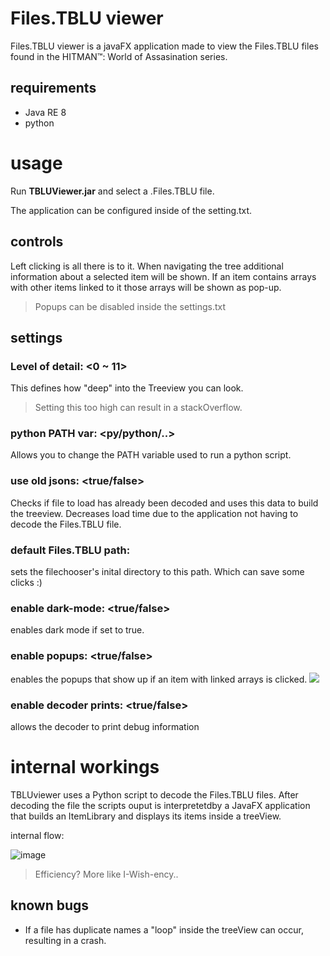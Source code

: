 # Files.TBLU viewer

Files.TBLU viewer is a javaFX application made to view the Files.TBLU files found in the HITMAN™: World of Assasination series.

## requirements
- Java RE 8
- python


# usage

Run **TBLUViewer.jar** and select a .Files.TBLU file.

The application can be configured inside of the setting.txt.

## controls

Left clicking is all there is to it. When navigating the tree additional information about a selected item will be shown.
If an item contains arrays with other items linked to it those arrays will be shown as pop-up. 
> Popups can be disabled inside the settings.txt

## settings

### Level of detail: <0 ~ 11>
This defines how "deep" into the Treeview you can look. 
> Setting this too high can result in a stackOverflow.

### python PATH var: <py/python/..>
Allows you to change the PATH variable used to run a python script.

### use old jsons: <true/false>
Checks if file to load has already been decoded and uses this data to build the treeview.
Decreases load time due to the application not having to decode the Files.TBLU file.

### default Files.TBLU path: <file path>
sets the filechooser's inital directory to this path.
Which can save some clicks :)

### enable dark-mode: <true/false>
enables dark mode if set to true.


### enable popups: <true/false>
enables the popups that show up if an item with linked arrays is clicked.
![](https://i.imgur.com/R5ZoR9d.gif)

### enable decoder prints: <true/false>
allows the decoder to print debug information


# internal workings

TBLUviewer uses a Python script to decode the Files.TBLU files. After decoding the file the scripts ouput is interpretetdby a JavaFX application that builds an ItemLibrary and displays its items inside a treeView.


internal flow:

![image](https://user-images.githubusercontent.com/70489995/109419230-bf050a80-79cc-11eb-9f65-a9327b04ed6a.png)

> Efficiency?
> More like I-Wish-ency..


## known bugs
- If a file has duplicate names a "loop" inside the treeView can occur, resulting in a crash.


